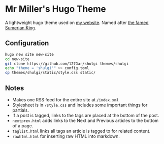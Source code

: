 # Mr Miller's Hugo Theme

A lightweight hugo theme used on [my website](https://caviomorpha.dev). Named after [the famed Sumerian King](https://www.worldhistory.org/Shulgi_of_Ur/).
## Configuration

```sh
hugo new site new-site
cd new-site
git clone https://github.com/127Gar/shulgi themes/shulgi
echo "theme = 'shulgi'" >> config.toml
cp themes/shulgi/static/style.css static/
```

## Notes

- Makes one RSS feed for the entire site at `/index.xml`
- Stylesheet is in `/style.css` and includes some important things for partials.
- If a post is tagged, links to the tags are placed at the bottom of the post.
- `nextprev.html` adds links to the Next and Previous articles to the bottom of a page.
- `taglist.html` links all tags an article is tagged to for related content.
- `rawhtml.html` for inserting raw HTML into markdown.
